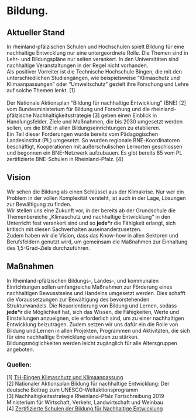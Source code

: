 # Bildung.

## Aktueller Stand
In rheinland-pfälzischen Schulen und Hochschulen spielt Bildung für eine nachhaltige Entwicklung nur eine untergeordnete Rolle. Die Themen sind in Lehr- und Bildungspläne nur selten verankert. In den Universitäten sind nachhaltige Veranstaltungen in der Regel nicht vorhanden.<br>
Als positiver Vorreiter ist die Technische Hochschule Bingen, die mit den unterschiedlichen Studiengängen, wie beispielsweise “Klimaschutz und Klimaanpassungen” oder “Umweltschutz” gezielt ihre Forschung und Lehre auf solche Themen lenkt. [1]<br><br>
Der Nationale Aktionsplan “Bildung für nachhaltige Entwicklung” (BNE) [2] vom Bundesministerium für Bildung und Forschung und die rheinland-pfälzische Nachhaltigkeitsstrategie [3] geben einen Einblick in Handlungsfelder, Ziele und Maßnahmen, die bis 2030 umgesetzt werden sollen, um die BNE in allen Bildungseinrichtungen zu etablieren.<br>
Ein Teil dieser Forderungen wurde bereits vom Pädagogischen Landesinstitut (PL) umgesetzt. So wurden regionale BNE-Koordinatoren beschäftigt, Kooperationen mit außerschulischen Lernorten geschlossen und begonnen ein BNE-Netzwerk aufzubauen. Es gibt bereits 85 vom PL zertifizierte  BNE-Schulen in Rheinland-Pfalz. [4]

## Vision
Wir sehen die Bildung als einen Schlüssel aus der Klimakrise. Nur wer ein Problem in der vollen Komplexität versteht, ist auch in der Lage, Lösungen zur Bewältigung zu finden. <br>Wir stellen uns eine Zukunft vor, in der bereits ab der Grundschule die Themenbereiche „Klimaschutz und nachhaltige Entwicklung“ in den Unterricht fest verankert sind und so **jede*r** die Fähigkeit erlangt, sich kritisch mit diesen Sachverhalten auseinanderzusetzen. <br>Zudem haben wir die Vision, dass das Know-how in allen Sektoren und Berufsfeldern genutzt wird, um gemeinsam die Maßnahmen zur Einhaltung des 1,5-Grad-Ziels durchzuführen.

## Maßnahmen

In Rheinland-pfälzischen Bildungs-, Landes-, und kommunalen Einrichtungen sollen umfangreiche Maßnahmen zur Förderung eines nachhaltigen Bewusstseins und Handelns umgesetzt werden. Dies schafft die Voraussetzungen zur Bewältigung des bevorstehenden Strukturwandels.
Die Neuorientierung von Bildung und Lernen, sodass **jede*r** die Möglichkeit hat, sich das Wissen, die Fähigkeiten, Werte und Einstellungen anzueignen, die erforderlich sind, um zu einer nachhaltigen Entwicklung beizutragen.
Zudem setzen wir uns dafür ein die Rolle von Bildung und Lernen in allen Projekten, Programmen und Aktivitäten, die sich für eine nachhaltige Entwicklung einsetzen zu stärken.<br>
Bildungsmöglichkeiten werden leicht zugänglich für alle Altersgruppen angeboten.


### Quellen:
[1] [TH-Bingen Klimaschutz und Klimaanpassung](https://www.th-bingen.de/studiengaenge/klimaschutz-und-anpassung/ueberblick/)<br>
[2] Nationaler Aktionsplan Bildung für nachhaltige Entwicklung: Der deutsche Beitrag zum UNESCO-Weltaktionsprogramm<br>
[3] Nachhaltigkeitsstrategie Rheinland-Pfalz Fortschreibung 2019 Ministerium für Wirtschaft, Verkehr, Landwirtschaft und Weinbau<br>
[4] [Zertifizierte Schulen der Bildung für Nachhaltige Entwicklung](https://nachhaltigkeit.bildung-rp.de/schulische-netzwerke/bne-schulen/uebersicht.html (Aufgerufen am 13.12.2020))
